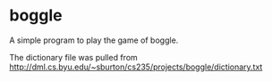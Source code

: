 # boggle
A simple program to play the game of boggle.

The dictionary file was pulled from http://dml.cs.byu.edu/~sburton/cs235/projects/boggle/dictionary.txt
